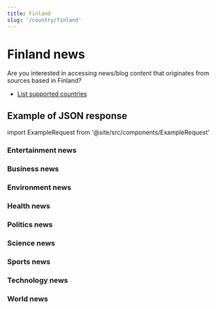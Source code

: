 ```yaml
---
title: Finland
slug: '/country/finland'
---
```


# Finland news

Are you interested in accessing news/blog content that originates from sources based in Finland?

- [List supported countries](/get-articles/countries)

## Example of JSON response

import ExampleRequest from '@site/src/components/ExampleRequest'

### Entertainment news
<ExampleRequest url="https://api.apitube.io/v1/news/articles?limit=2&category=news/Arts_and_Entertainment&country=fi"></ExampleRequest>

### Business news
<ExampleRequest url="https://api.apitube.io/v1/news/articles?limit=2&category=news/Business&country=fi"></ExampleRequest>

### Environment news
<ExampleRequest url="https://api.apitube.io/v1/news/articles?limit=2&category=news/Environment&country=fi"></ExampleRequest>

### Health news
<ExampleRequest url="https://api.apitube.io/v1/news/articles?limit=2&category=news/Health&country=fi"></ExampleRequest>

### Politics news
<ExampleRequest url="https://api.apitube.io/v1/news/articles?limit=2&category=news/Politics&country=fi"></ExampleRequest>

### Science news
<ExampleRequest url="https://api.apitube.io/v1/news/articles?limit=2&category=news/Science&country=fi"></ExampleRequest>

### Sports news
<ExampleRequest url="https://api.apitube.io/v1/news/articles?limit=2&category=news/Sports&country=fi"></ExampleRequest>

### Technology news
<ExampleRequest url="https://api.apitube.io/v1/news/articles?limit=2&category=news/Technology&country=fi"></ExampleRequest>

### World news
<ExampleRequest url="https://api.apitube.io/v1/news/articles?limit=2&category=news/World&country=fi"></ExampleRequest>
